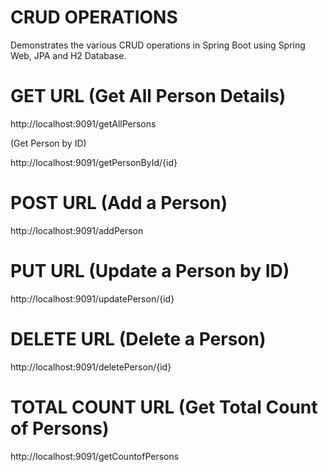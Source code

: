 # CRUD OPERATIONS
 Demonstrates the various CRUD operations in Spring Boot using Spring Web, JPA and H2 Database.
 
 
# GET URL (Get All Person Details)
 
http://localhost:9091/getAllPersons

(Get Person by ID)

http://localhost:9091/getPersonById/{id}

# POST URL (Add a Person)

http://localhost:9091/addPerson


# PUT URL (Update a Person by ID)

http://localhost:9091/updatePerson/{id}


# DELETE URL (Delete a Person)

http://localhost:9091/deletePerson/{id}


# TOTAL COUNT URL (Get Total Count of Persons)

http://localhost:9091/getCountofPersons
